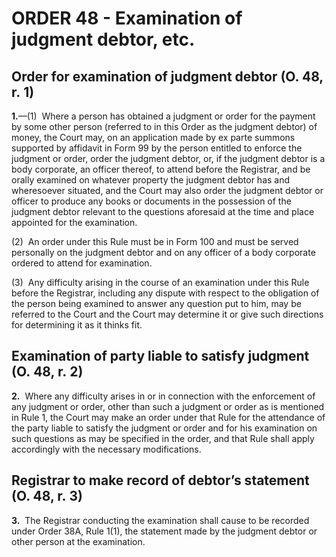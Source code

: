 # ORDER 48 - Examination of judgment debtor, etc.

## Order for examination of judgment debtor (O. 48, r. 1)

**1.**—(1)  Where a person has obtained a judgment or order for the payment by some other person (referred to in this Order as the judgment debtor) of money, the Court may, on an application made by ex parte summons supported by affidavit in Form 99 by the person entitled to enforce the judgment or order, order the judgment debtor, or, if the judgment debtor is a body corporate, an officer thereof, to attend before the Registrar, and be orally examined on whatever property the judgment debtor has and wheresoever situated, and the Court may also order the judgment debtor or officer to produce any books or documents in the possession of the judgment debtor relevant to the questions aforesaid at the time and place appointed for the examination.



(2)  An order under this Rule must be in Form 100 and must be served personally on the judgment debtor and on any officer of a body corporate ordered to attend for examination.



(3)  Any difficulty arising in the course of an examination under this Rule before the Registrar, including any dispute with respect to the obligation of the person being examined to answer any question put to him, may be referred to the Court and the Court may determine it or give such directions for determining it as it thinks fit.

## Examination of party liable to satisfy judgment (O. 48, r. 2)

**2.**  Where any difficulty arises in or in connection with the enforcement of any judgment or order, other than such a judgment or order as is mentioned in Rule 1, the Court may make an order under that Rule for the attendance of the party liable to satisfy the judgment or order and for his examination on such questions as may be specified in the order, and that Rule shall apply accordingly with the necessary modifications.

## Registrar to make record of debtor’s statement (O. 48, r. 3)

**3.**  The Registrar conducting the examination shall cause to be recorded under Order 38A, Rule 1(1), the statement made by the judgment debtor or other person at the examination.
